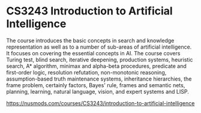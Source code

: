 # CS3243 Introduction to Artificial Intelligence

The course introduces the basic concepts in search and knowledge representation as well as to a number of sub-areas of artificial intelligence. It focuses on covering the essential concepts in AI. The course covers Turing test, blind search, iterative deepening, production systems, heuristic search, A* algorithm, minimax and alpha-beta procedures, predicate and first-order logic, resolution refutation, non-monotonic reasoning, assumption-based truth maintenance systems, inheritance hierarchies, the frame problem, certainly factors, Bayes' rule, frames and semantic nets, planning, learning, natural language, vision, and expert systems and LISP.

https://nusmods.com/courses/CS3243/introduction-to-artificial-intelligence
